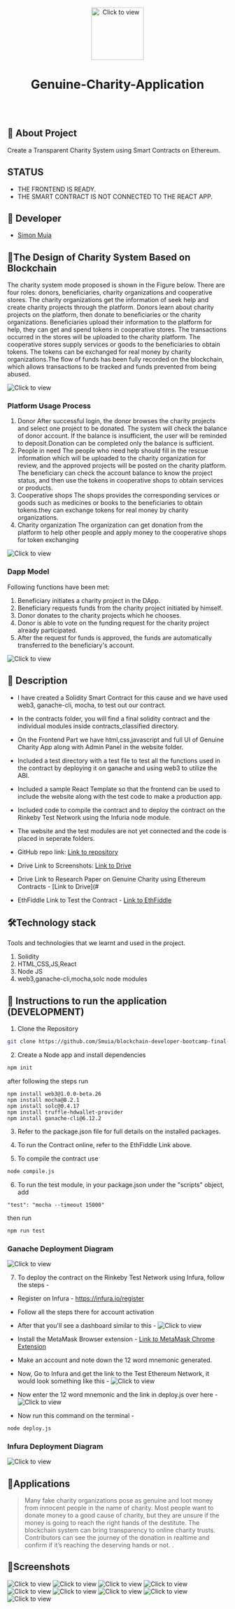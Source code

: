 
<br />
<p align="center">
       <img src="https://drive.google.com/uc?export=view&id=17oE81x8pLWTI3GjqXKJKAtfxnJMUpdNl" alt="Click to view" width="120" height="120">


  <h1 align="center">Genuine-Charity-Application</h1>
    <br><br>
  </p>
</p>


## 🤔 About Project

Create a Transparent Charity System using Smart Contracts on Ethereum.

## STATUS

* THE FRONTEND IS READY.
* THE SMART CONTRACT IS NOT CONNECTED TO THE REACT APP.

## 👨 Developer
* [Simon Muia]()


## 🔗The Design of Charity System Based on Blockchain
The charity system mode proposed is shown in the Figure below. There are four roles: donors, beneficiaries, 
charity organizations and cooperative stores. The charity organizations get the information of seek help and 
create charity projects through the platform. Donors learn about charity projects on the platform, 
then donate to beneficiaries or the charity organizations. Beneficiaries upload their information to the platform for help, 
they can get and spend tokens in cooperative stores. The transactions occurred in the stores will be uploaded to the charity platform. 
The cooperative stores supply services or goods to the beneficiaries to obtain tokens. The tokens can 
be exchanged for real money by charity organizations.The flow of funds has been fully recorded on 
the blockchain, which allows transactions to be tracked and funds prevented from being abused.

 ![Click to view](https://drive.google.com/uc?export=view&id=1_GP1C0p2MAvsaK7_0flETjMNcNtefVZH)

### Platform Usage Process
1. Donor
After successful login, the donor browses the charity projects and select one project to be donated. 
The system will check the balance of donor account. If the balance is insufficient, the user will be 
reminded to deposit.Donation can be completed only the balance is sufficient.
2. People in need
The people who need help should fill in the rescue information which will be uploaded to the 
charity organization for review, and the approved projects will be posted on the charity platform. The 
beneficiary can check the account balance to know the project status, and then use the tokens in 
cooperative shops to obtain services or products.
3. Cooperative shops
The shops provides the corresponding services or goods such as medicines or books to the 
beneficiaries to obtain tokens.they can exchange tokens for real money by charity organizations.
4. Charity organization
The organization can get donation from the platform to help other people and apply money to the 
cooperative shops for token exchanging

 ![Click to view](https://drive.google.com/uc?export=view&id=1BtCU-MM3FrOciYrY9_4uqP6C47Db50w0)

### Dapp Model
Following functions have been met:
1. Beneficiary initiates a charity project in the DApp.
2. Beneficiary requests funds from the charity project initiated by himself.
3. Donor donates to the charity projects which he chooses.
4. Donor is able to vote on the funding request for the charity project already participated.
5. After the request for funds is approved, the funds are automatically transferred to the 
beneficiary's account.

 ![Click to view](https://drive.google.com/uc?export=view&id=16A1Cf693mqt2Uh7Xy3XIfik7wojh3Der)

## 📃 Description

* I have created a Solidity Smart Contract for this cause and we have used web3, ganache-cli, mocha, to test out our contract.

* In the contracts folder, you will find a final solidity contract and the individual modules inside contracts_classified directory.

* On the Frontend Part we have html,css,javascript and full UI of Genuine Charity App along with Admin Panel in the website folder.

* Included a test directory with a test file to test all the functions used in the contract by deploying it on ganache and using web3 to utilize the ABI.

* Included a sample React Template so that the frontend can be used to include the website along with the test code to make a production app.

* Included code to compile the contract and to deploy the contract on the Rinkeby Test Network using the Infuria node module.

* The website and the test modules are not yet connected and the code is placed in seperate folders.

* GitHub repo link: [Link to repository](https://github.com/Smuia/blockchain-developer-bootcamp-final-project.git)
* Drive Link to Screenshots: [Link to Drive](#)
* Drive Link to Research Paper on Genuine Charity using Ethereum Contracts - [Link to Drive](#
* EthFiddle Link to Test the Contract - [Link to EthFiddle](https://ethfiddle.com/4iviewhMlS)

## 🛠Technology stack

Tools and technologies that we learnt and used in the project.

1. Solidity
2. HTML,CSS,JS,React
3. Node JS
4. web3,ganache-cli,mocha,solc node modules

## 🚀 Instructions to run the application (DEVELOPMENT)

1. Clone the Repository

```bash
git clone https://github.com/Smuia/blockchain-developer-bootcamp-final-project.git
```

2. Create a Node app and install dependencies

```bash
npm init
```
after following the steps run 
```
npm install web3@1.0.0-beta.26
npm install mocha@8.2.1
npm install solc@0.4.17
npm install truffle-hdwallet-provider
npm install ganache-cli@6.12.2
```

3. Refer to the package.json file for full details on the installed packages.

4. To run the Contract online, refer to the EthFiddle Link above.

5. To compile the contract use 
```bash
node compile.js
```

6. To run the test module, in your package.json under the "scripts" object, add 
```
"test": "mocha --timeout 15000"
```
then run 
```bash
npm run test
```
### Ganache Deployment Diagram
 ![Click to view](https://drive.google.com/uc?export=view&id=1-0H4cSyhOn3qdP8ZPpl22Z_nDiH5qWoc)
 
7. To deploy the contract on the Rinkeby Test Network using Infura, follow the steps - 
* Register on Infura - https://infura.io/register 
* Follow all the steps there for account activation
* After that you'll see a dashboard similar to this -
 ![Click to view](https://drive.google.com/uc?export=view&id=1w8vioZQUxLInTexHPJsrR1xQVx9a0Vb1)

* Install the MetaMask Browser extension - [Link to MetaMask Chrome Extension](https://chrome.google.com/webstore/detail/metamask/nkbihfbeogaeaoehlefnkodbefgpgknn?hl=en)
* Make an account and note down the 12 word mnemonic generated.
* Now, Go to Infura and get the link to the Test Ethereum Network, it would look something like this - 
  ![Click to view](https://drive.google.com/uc?export=view&id=1DfdDBAx15G_fOvvJk60lf4PdDJcrG6Ja)
* Now enter the 12 word mnemonic and the link in deploy.js over here - 
 ![Click to view](https://drive.google.com/uc?export=view&id=1epZItPaEAeWtY_KiW0Xpn0oLYXvWZitL)
* Now run this command on the terminal - 
```bash
node deploy.js
```
### Infura Deployment Diagram
 ![Click to view](https://drive.google.com/uc?export=view&id=13TAQNZtYjfQvamANL9RYIdrZMGJK-BRq)


## 📝Applications
> Many fake charity organizations pose as genuine and loot money from innocent people in the name of charity. Most people want to donate money to a good cause of charity, but they are unsure if the money is going to reach the right hands of the destitute.  The blockchain system can bring transparency to online charity trusts. Contributors can see the journey of the donation in realtime and confirm if it’s reaching the deserving hands or not.
.

## 🎨Screenshots
 ![Click to view](https://drive.google.com/uc?export=view&id=12TAfrme-NDTBkhtnWFr3TsyEOdtMP4Jl)
 ![Click to view](https://drive.google.com/uc?export=view&id=1vK4JK8lPMLAarbBzuHBsdPWO5ypKhU1S)
 ![Click to view](https://drive.google.com/uc?export=view&id=1YcszBNbehBJ_l639gY1zPWC-IDkClrq5)
 ![Click to view](https://drive.google.com/uc?export=view&id=1CZUn1mj9NRQlItvdrmk28IiZLIG4QVZ9)
 ![Click to view](https://drive.google.com/uc?export=view&id=1ZtbV-GH0r1XLZtSrGpfCVZGDVONUhZc6)
 ![Click to view](https://drive.google.com/uc?export=view&id=12xJ4IyhTOcyuqcB5VJ__Qx0oRosAS9M4)
 ![Click to view](https://drive.google.com/uc?export=view&id=1dp_Q8c1b0pzpoiwW18sP1ioYb5jKzRes)
 ![Click to view](https://drive.google.com/uc?export=view&id=1jsvI2qNV5XfWeUTMfaGMupVOlBxufukY)
 ![Click to view](https://drive.google.com/uc?export=view&id=1rwQZdVSvsD39PS-p6UKssF1Gn_gIbcWC)
